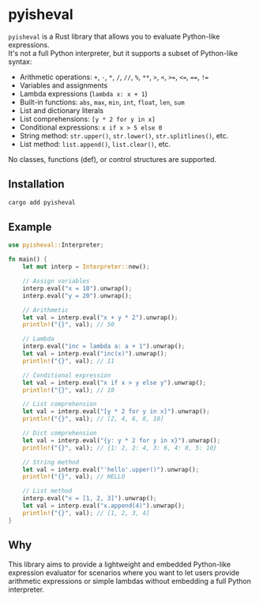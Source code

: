 # pyisheval

`pyisheval` is a Rust library that allows you to evaluate Python-like expressions.  
It's not a full Python interpreter, but it supports a subset of Python-like syntax:

- Arithmetic operations: `+`, `-`, `*`, `/`, `//`, `%`, `**`, `>`, `<`, `>=`, `<=`, `==`, `!=`
- Variables and assignments
- Lambda expressions (`lambda x: x + 1`)
- Built-in functions: `abs`, `max`, `min`, `int`, `float`, `len`, `sum`
- List and dictionary literals
- List comprehensions: `[y * 2 for y in x]`
- Conditional expressions: `x if x > 5 else 0`
- String method: `str.upper()`, `str.lower()`, `str.splitlines()`, etc.
- List method: `list.append()`, `list.clear()`, etc.

No classes, functions (def), or control structures are supported.

## Installation

```sh
cargo add pyisheval
```

## Example

```rust
use pyisheval::Interpreter;

fn main() {
    let mut interp = Interpreter::new();

    // Assign variables
    interp.eval("x = 10").unwrap();
    interp.eval("y = 20").unwrap();

    // Arithmetic
    let val = interp.eval("x + y * 2").unwrap();
    println!("{}", val); // 50

    // Lambda
    interp.eval("inc = lambda a: a + 1").unwrap();
    let val = interp.eval("inc(x)").unwrap();
    println!("{}", val); // 11

    // Conditional expression
    let val = interp.eval("x if x > y else y").unwrap();
    println!("{}", val); // 10

    // List comprehension
    let val = interp.eval("[y * 2 for y in x]").unwrap();
    println!("{}", val); // [2, 4, 6, 8, 10]

    // Dict comprehension
    let val = interp.eval("{y: y * 2 for y in x}").unwrap();
    println!("{}", val); // {1: 2, 2: 4, 3: 6, 4: 8, 5: 10}

    // String method
    let val = interp.eval("'hello'.upper()").unwrap();
    println!("{}", val); // HELLO

    // List method
    interp.eval("x = [1, 2, 3]").unwrap();
    let val = interp.eval("x.append(4)").unwrap();
    println!("{}", val); // [1, 2, 3, 4]
}
```

## Why
This library aims to provide a lightweight and embedded Python-like expression evaluator for scenarios where you want to let users provide arithmetic expressions or simple lambdas without embedding a full Python interpreter.
